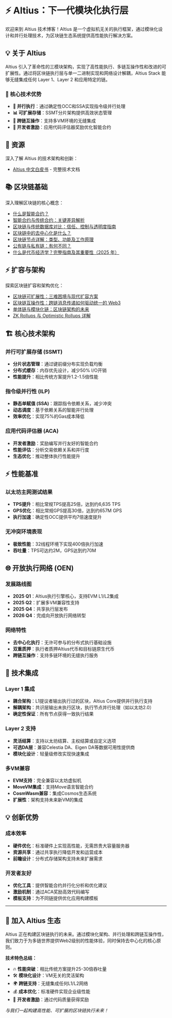# ⚡ Altius：下一代模块化执行层

欢迎来到 Altius 技术博客！Altius 是一个虚拟机无关的执行框架，通过模块化设计和并行处理技术，为区块链生态系统提供高性能执行解决方案。

## 💡 关于 Altius

Altius 引入了革命性的三模块架构，实现了高性能执行、多链互操作性和改进的可扩展性。通过将区块链执行层与单一二进制实现和网络设计解耦，Altius Stack 能够无缝集成任何 Layer 1、Layer 2 和应用特定的链。

### 🎯 核心技术优势

- **🚀 并行执行**：通过确定性OCC和SSA实现指令级并行处理
- **📊 可扩展存储**：SSMT分片架构提供高效状态管理
- **🔗 跨链互操作**：支持多VM环境的无缝集成
- **💎 开发者激励**：应用代码评估器奖励优化智能合约

## 📖 资源

深入了解 Altius 的技术架构和创新：

- [Altius 中文白皮书](./Altius%20中文白皮书) - 完整技术文档

## 📚 区块链基础

深入理解区块链的核心概念：

- [什么是智能合约？](./什么是智能合约？)
- [智能合约与传统合约：关键差异解析](./智能合约与传统合约：关键差异解析)
- [区块链与传统数据库对比：信任、控制与透明度指南](./区块链与传统数据库对比：信任、控制与透明度指南)
- [区块链中的去中心化是什么？](./区块链中的去中心化是什么？)
- [区块链节点详解：类型、功能及工作原理](./区块链节点详解：类型、功能及工作原理)
- [公有链与私有链：有何不同？](./公有链与私有链：有何不同？)
- [什么是代币经济学？完整指南及其重要性（2025 年）](./什么是代币经济学？完整指南及其重要性（2025%20年）)

## ⚡ 扩容与架构

探索区块链扩容和架构优化：

- [区块链可扩展性：三难困境与现代扩容方案](./区块链可扩展性：三难困境与现代扩容方案)
- [区块链互操作性：跨链消息传递如何驱动统一的 Web3](./区块链互操作性：跨链消息传递如何驱动统一的%20Web3)
- [单体链与模块化链：区块链架构的未来](./单体链与模块化链：区块链架构的未来)
- [ZK Rollups 与 Optimistic Rollups 详解](./ZK%20Rollups%20与%20Optimistic%20Rollups%20详解)

## 🏗️ 核心技术架构

### 并行可扩展存储 (SSMT)
- **分片状态管理**：通过键前缀分布实现负载均衡
- **分布式缓存**：内存优先设计，减少50% I/O开销
- **性能提升**：相比传统方案提升1.2-1.5倍性能

### 指令级并行性 (ILP)
- **静态单赋值 (SSA)**：跟踪指令依赖关系，减少冲突
- **动态调度**：基于依赖关系的智能并行处理
- **效率优化**：实现75%的Gas成本降低

### 应用代码评估器 (ACA)
- **开发者激励**：奖励编写并行友好的智能合约
- **性能评估**：分析交易依赖关系和并行度
- **生态优化**：推动整体执行性能提升

## ⚡ 性能基准

### 以太坊主网测试结果
- **TPS提升**：相比常规TPS提高25倍，达到约6,635 TPS
- **GPS优化**：相比常规GPS提高30倍，达到约657M GPS
- **执行加速**：确定性OCC提供平均7倍速度提升

### 无冲突环境表现
- **极致性能**：32线程环境下实现400倍执行加速
- **吞吐量**：TPS可达约2M，GPS达到约70M

## 🌐 开放执行网络 (OEN)

### 发展路线图
- **2025 Q1**：Altius执行引擎核心，支持EVM L1/L2集成
- **2025 Q2**：扩展多VM兼容性支持
- **2025 Q4**：共享执行层发布
- **2026 Q4**：完成向开放执行网络转型

### 网络特性
- **去中心化执行**：无许可参与的分布式执行基础设施
- **双重质押**：执行者质押Altius代币和目标链原生代币
- **跨链互操作**：支持多链环境的无缝执行服务

## 🔧 技术集成

### Layer 1 集成
- **耦合架构**：L1提议者输出执行过的区块，Altius Core提供并行执行支持
- **解耦架构**：共识层输出未执行区块，执行节点并行处理（如以太坊2.0）
- **确定性保证**：所有节点获得一致执行结果

### Layer 2 支持
- **灵活结算**：支持以太坊结算、主权结算或自定义选项
- **可选DA层**：兼容Celestia DA、Eigen DA等数据可用性提供商
- **模块化设计**：轻量级修改实现快速集成

### 多VM兼容
- **EVM支持**：完全兼容以太坊虚拟机
- **MoveVM集成**：支持Move语言智能合约
- **CosmWasm兼容**：集成Cosmos生态系统
- **扩展性**：架构支持未来新VM的集成

## 💡 创新优势

### 成本效率
- **硬件优化**：标准硬件上实现高性能，无需昂贵大容量服务器
- **资源共享**：通过共享执行降低开发和运营成本
- **前瞻设计**：分布式存储架构支持未来扩展需求

### 开发者友好
- **优化工具**：提供智能合约并行化分析和优化建议
- **激励机制**：通过ACA奖励高效代码编写
- **模板支持**：为不同链提供优化应用构建模板

---

## 🚀 加入 Altius 生态

Altius 正在构建区块链执行的未来。通过模块化架构、并行处理和跨链互操作性，我们致力于为多链世界提供Web2级别的性能体验，同时保持去中心化的核心原则。

**技术特色总结：**
- 🔥 **性能突破**：相比传统方案提升25-30倍吞吐量
- 🛠️ **模块化设计**：VM无关的灵活架构
- 🌍 **跨链支持**：无缝集成任何L1/L2网络
- 💰 **成本优化**：标准硬件实现企业级性能
- 🎯 **开发者激励**：通过代码质量获得奖励

*与我们一起构建高性能、可扩展的区块链执行未来！*
